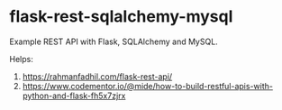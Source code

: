 # flask-rest-sqlalchemy-mysql
Example REST API with Flask, SQLAlchemy and MySQL.

Helps: 
1. https://rahmanfadhil.com/flask-rest-api/
2. https://www.codementor.io/@mide/how-to-build-restful-apis-with-python-and-flask-fh5x7zjrx